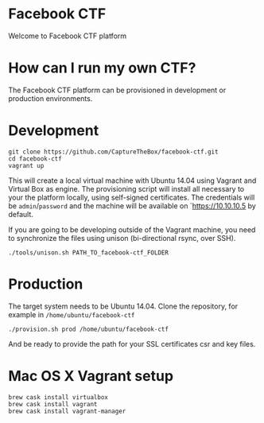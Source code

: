# Facebook CTF

Welcome to Facebook CTF platform

# How can I run my own CTF?

The Facebook CTF platform can be provisioned in development or production environments.

# Development

```
git clone https://github.com/CaptureTheBox/facebook-ctf.git
cd facebook-ctf
vagrant up
```

This will create a local virtual machine with Ubuntu 14.04 using Vagrant and Virtual Box as engine.
The provisioning script will install all necessary to your the platform locally, using self-signed certificates.
The credentials will be `admin`/`password` and the machine will be available on `https://10.10.10.5 by default.

If you are going to be developing outside of the Vagrant machine, you need to synchronize the files using unison (bi-directional rsync, over SSH).

```
./tools/unison.sh PATH_TO_facebook-ctf_FOLDER
```

# Production

The target system needs to be Ubuntu 14.04. Clone the repository, for example in `/home/ubuntu/facebook-ctf`

`./provision.sh prod /home/ubuntu/facebook-ctf`

And be ready to provide the path for your SSL certificates csr and key files.

# Mac OS X Vagrant setup

```
brew cask install virtualbox
brew cask install vagrant
brew cask install vagrant-manager
```

